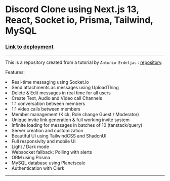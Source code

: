 # Discord Clone using Next.js 13, React, Socket io, Prisma, Tailwind, MySQL

### <a href="https://discord-clone-app.up.railway.app/"> Link to deployment</a>
---
This is a repository created from a tutorial by `Antonio Erdeljac` : <a href="https://github.com/AntonioErdeljac/next13-discord-clone#readme">repository</a>.

Features:

<li>Real-time messaging using Socket.io
<li>Send attachments as messages using UploadThing
<li>Delete & Edit messages in real time for all users
<li>Create Text, Audio and Video call Channels
<li>1:1 conversation between members
<li>1:1 video calls between members
<li>Member management (Kick, Role change Guest / Moderator)
<li>Unique invite link generation & full working invite system
<li>Infinite loading for messages in batches of 10 (tanstack/query)
<li>Server creation and customization
<li>Beautiful UI using TailwindCSS and ShadcnUI
<li>Full responsivity and mobile UI
<li>Light / Dark mode
<li>Websocket fallback: Polling with alerts
<li>ORM using Prisma
<li>MySQL database using Planetscale
<li>Authentication with Clerk

----